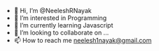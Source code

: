 - 👋 Hi, I’m @NeeleshRNayak
- 👀 I’m interested in Programming
- 🌱 I’m currently learning Javascript 
- 💞️ I’m looking to collaborate on ...
- 📫 How to reach me neelesh1nayak@gmail.com

<!---
NeeleshRNayak/NeeleshRNayak is a ✨ special ✨ repository because its `README.md` (this file) appears on your GitHub profile.
You can click the Preview link to take a look at your changes.
--->
